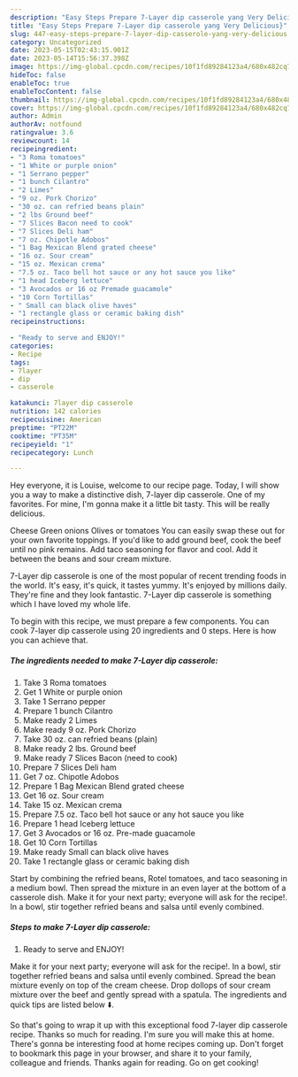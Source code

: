 ```yaml
---
description: "Easy Steps Prepare 7-Layer dip casserole yang Very Delicious}"
title: "Easy Steps Prepare 7-Layer dip casserole yang Very Delicious}"
slug: 447-easy-steps-prepare-7-layer-dip-casserole-yang-very-delicious
category: Uncategorized
date: 2023-05-15T02:43:15.901Z
date: 2023-05-14T15:56:37.398Z
image: https://img-global.cpcdn.com/recipes/10f1fd89284123a4/680x482cq70/7-layer-dip-casserole-recipe-main-photo.jpg
hideToc: false
enableToc: true
enableTocContent: false
thumbnail: https://img-global.cpcdn.com/recipes/10f1fd89284123a4/680x482cq70/7-layer-dip-casserole-recipe-main-photo.jpg
cover: https://img-global.cpcdn.com/recipes/10f1fd89284123a4/680x482cq70/7-layer-dip-casserole-recipe-main-photo.jpg
author: Admin
authorAv: notfound
ratingvalue: 3.6
reviewcount: 14
recipeingredient:
- "3 Roma tomatoes"
- "1 White or purple onion"
- "1 Serrano pepper"
- "1 bunch Cilantro"
- "2 Limes"
- "9 oz. Pork Chorizo"
- "30 oz. can refried beans plain"
- "2 lbs Ground beef"
- "7 Slices Bacon need to cook"
- "7 Slices Deli ham"
- "7 oz. Chipotle Adobos"
- "1 Bag Mexican Blend grated cheese"
- "16 oz. Sour cream"
- "15 oz. Mexican crema"
- "7.5 oz. Taco bell hot sauce or any hot sauce you like"
- "1 head Iceberg lettuce"
- "3 Avocados or 16 oz Premade guacamole"
- "10 Corn Tortillas"
- " Small can black olive haves"
- "1 rectangle glass or ceramic baking dish"
recipeinstructions:

- "Ready to serve and ENJOY!"
categories:
- Recipe
tags:
- 7layer
- dip
- casserole

katakunci: 7layer dip casserole 
nutrition: 142 calories
recipecuisine: American
preptime: "PT22M"
cooktime: "PT35M"
recipeyield: "1"
recipecategory: Lunch

---
```



Hey everyone, it is Louise, welcome to our recipe page. Today, I will show you a way to make a distinctive dish, 7-layer dip casserole. One of my favorites. For mine, I'm gonna make it a little bit tasty. This will be really delicious.

Cheese Green onions Olives or tomatoes You can easily swap these out for your own favorite toppings. If you&#39;d like to add ground beef, cook the beef until no pink remains. Add taco seasoning for flavor and cool. Add it between the beans and sour cream mixture.

7-Layer dip casserole is one of the most popular of recent trending foods in the world. It's easy, it's quick, it tastes yummy. It's enjoyed by millions daily. They're fine and they look fantastic. 7-Layer dip casserole is something which I have loved my whole life.


To begin with this recipe, we must prepare a few components. You can cook 7-layer dip casserole using 20 ingredients and 0 steps. Here is how you can achieve that.

<!--inarticleads1-->

##### The ingredients needed to make 7-Layer dip casserole:

1. Take 3 Roma tomatoes
1. Get 1 White or purple onion
1. Take 1 Serrano pepper
1. Prepare 1 bunch Cilantro
1. Make ready 2 Limes
1. Make ready 9 oz. Pork Chorizo
1. Take 30 oz. can refried beans (plain)
1. Make ready 2 lbs. Ground beef
1. Make ready 7 Slices Bacon (need to cook)
1. Prepare 7 Slices Deli ham
1. Get 7 oz. Chipotle Adobos
1. Prepare 1 Bag Mexican Blend grated cheese
1. Get 16 oz. Sour cream
1. Take 15 oz. Mexican crema
1. Prepare 7.5 oz. Taco bell hot sauce or any hot sauce you like
1. Prepare 1 head Iceberg lettuce
1. Get 3 Avocados or 16 oz. Pre-made guacamole
1. Get 10 Corn Tortillas
1. Make ready  Small can black olive haves
1. Take 1 rectangle glass or ceramic baking dish


Start by combining the refried beans, Rotel tomatoes, and taco seasoning in a medium bowl. Then spread the mixture in an even layer at the bottom of a casserole dish. Make it for your next party; everyone will ask for the recipe!. In a bowl, stir together refried beans and salsa until evenly combined. 

<!--inarticleads2-->

##### Steps to make 7-Layer dip casserole:


1. Ready to serve and ENJOY!

Make it for your next party; everyone will ask for the recipe!. In a bowl, stir together refried beans and salsa until evenly combined. Spread the bean mixture evenly on top of the cream cheese. Drop dollops of sour cream mixture over the beef and gently spread with a spatula. The ingredients and quick tips are listed below ⬇️. 

So that's going to wrap it up with this exceptional food 7-layer dip casserole recipe. Thanks so much for reading. I'm sure you will make this at home. There's gonna be interesting food at home recipes coming up. Don't forget to bookmark this page in your browser, and share it to your family, colleague and friends. Thanks again for reading. Go on get cooking!
